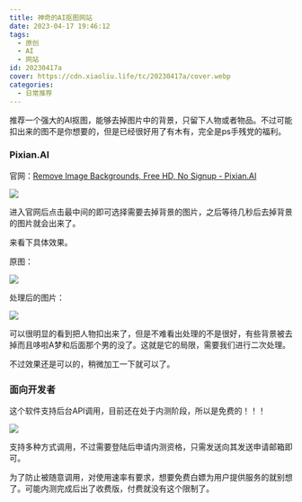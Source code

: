 ```yaml
---
title: 神奇的AI抠图网站
date: 2023-04-17 19:46:12
tags:
  - 原创
  - AI
  - 网站
id: 20230417a
cover: https://cdn.xiaoliu.life/tc/20230417a/cover.webp
categories: 
  - 日常推荐
---
```


推荐一个强大的AI抠图，能够去掉图片中的背景，只留下人物或者物品。不过可能扣出来的图不是你想要的，但是已经很好用了有木有，完全是ps手残党的福利。

### Pixian.Al

官网：[Remove Image Backgrounds, Free HD, No Signup - Pixian.AI](https://pixian.ai/)

![](https://cdn.xiaoliu.life/tc/20230417a/1.webp)

进入官网后点击最中间的即可选择需要去掉背景的图片，之后等待几秒后去掉背景的图片就会出来了。

来看下具体效果。

原图：

![](C:\Users\14495\Desktop\2.jpg)

处理后的图片：

![](https://cdn.xiaoliu.life/tc/20230417a/3.webp)

可以很明显的看到把人物扣出来了，但是不难看出处理的不是很好，有些背景被去掉而且哆啦A梦和后面那个男的没了。这就是它的局限，需要我们进行二次处理。

不过效果还是可以的，稍微加工一下就可以了。

### 面向开发者

这个软件支持后台API调用，目前还在处于内测阶段，所以是免费的！！！

![](https://cdn.xiaoliu.life/tc/20230417a/4.webp)

支持多种方式调用，不过需要登陆后申请内测资格，只需发送向其发送申请邮箱即可。

为了防止被随意调用，对使用速率有要求，想要免费白嫖为用户提供服务的就别想了。可能内测完成后出了收费版，付费就没有这个限制了。

